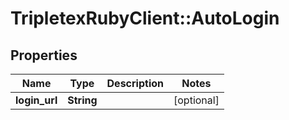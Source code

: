 # TripletexRubyClient::AutoLogin

## Properties
Name | Type | Description | Notes
------------ | ------------- | ------------- | -------------
**login_url** | **String** |  | [optional] 


